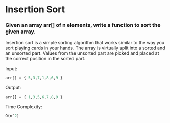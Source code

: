 # Insertion Sort

<h3>Given an array arr[] of n elements, write a function to sort the given array.<br></h3>
Insertion sort is a simple sorting algorithm that works similar to the way you sort playing cards in your hands. The array is virtually split into a sorted and an unsorted part. Values from the unsorted part are picked and placed at the correct position in the sorted part.

Input:

```python
arr[] = { 5,3,7,1,8,6,9 }
```

Output:

```python
arr[] = { 1,3,5,6,7,8,9 }
```

Time Complexity:

```python
O(n^2)
```

